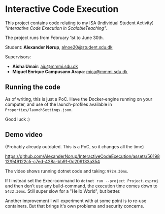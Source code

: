 # Interactive Code Execution

This project contains code relating to my ISA (Individual Student Activity) *"Interactive Code Execution in ScalableTeaching"*. 

The project runs from February 1st to June 30th.

Student: **Alexander Nørup**, alnoe20@student.sdu.dk

Supervisors:
- **Aisha Umair**: aiu@mmmi.sdu.dk
- **Miguel Enrique Campusano Araya**: mica@mmmi.sdu.dk

## Running the code

As of writing, this is just a PoC. Have the Docker-engine running on your computer, and use of the launch-profiles available in `Properties/launchSettings.json`.

Good luck :)

## Demo video

(Probably already outdated. This is a PoC, so it changes all the time)

https://github.com/AlexanderNorup/InteractiveCodeExecution/assets/5619812/949122c5-c7ed-428a-bb91-0c209133a354

The video shows running dotnet code and taking: `9724.30ms`. 

If I instead set the Exec-command to `dotnet run --project Project.csproj` and then don't use any build-command, the execution time comes down to `5432.30ms`. Still super slow for a "Hello World", but better.

Another improvement I will experiment with at some point is to re-use containers. But that brings it's own problems and security concerns.
